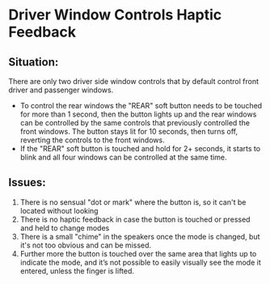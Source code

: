 # Driver Window Controls Haptic Feedback 
## Situation:
There are only two driver side window controls that by default control front driver and passenger windows. 
- To control the rear windows the "REAR" soft button needs to be touched for more than 1 second, then the button lights up and the rear windows can be controlled by the same controls that previously controlled the front windows. The button stays lit for 10 seconds, then turns off, reverting the controls to the front windows. 
- If the "REAR" soft button is touched and hold for 2+ seconds, it starts to blink and all four windows can be controlled at the same time. 

## Issues:
1. There is no sensual "dot or mark" where the button is, so it can't be located without looking
2. There is no haptic feedback in case the button is touched or pressed and held to change modes
3. There is a small "chime" in the speakers once the mode is changed, but it's not too obvious and can be missed. 
4. Further more the button is touched over the same area that lights up to indicate the mode, and it’s not possible to easily visually see the mode it entered, unless the finger is lifted.

